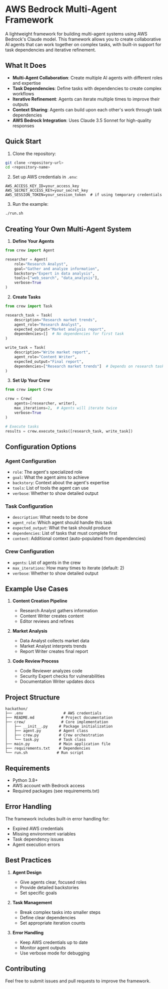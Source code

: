 # AWS Bedrock Multi-Agent Framework

A lightweight framework for building multi-agent systems using AWS Bedrock's Claude model. This framework allows you to create collaborative AI agents that can work together on complex tasks, with built-in support for task dependencies and iterative refinement.

## What It Does

- **Multi-Agent Collaboration**: Create multiple AI agents with different roles and expertise
- **Task Dependencies**: Define tasks with dependencies to create complex workflows
- **Iterative Refinement**: Agents can iterate multiple times to improve their outputs
- **Context Sharing**: Agents can build upon each other's work through task dependencies
- **AWS Bedrock Integration**: Uses Claude 3.5 Sonnet for high-quality responses

## Quick Start

1. Clone the repository:
```bash
git clone <repository-url>
cd <repository-name>
```

2. Set up AWS credentials in `.env`:
```
AWS_ACCESS_KEY_ID=your_access_key
AWS_SECRET_ACCESS_KEY=your_secret_key
AWS_SESSION_TOKEN=your_session_token  # if using temporary credentials
```

3. Run the example:
```bash
./run.sh
```

## Creating Your Own Multi-Agent System

1. **Define Your Agents**
```python
from crew import Agent

researcher = Agent(
    role="Research Analyst",
    goal="Gather and analyze information",
    backstory="Expert in data analysis",
    tools=["web_search", "data_analysis"],
    verbose=True
)
```

2. **Create Tasks**
```python
from crew import Task

research_task = Task(
    description="Research market trends",
    agent_role="Research Analyst",
    expected_output="Market analysis report",
    dependencies=[]  # No dependencies for first task
)

write_task = Task(
    description="Write market report",
    agent_role="Content Writer",
    expected_output="Final report",
    dependencies=["Research market trends"]  # Depends on research task
)
```

3. **Set Up Your Crew**
```python
from crew import Crew

crew = Crew(
    agents=[researcher, writer],
    max_iterations=2,  # Agents will iterate twice
    verbose=True
)

# Execute tasks
results = crew.execute_tasks([research_task, write_task])
```

## Configuration Options

### Agent Configuration
- `role`: The agent's specialized role
- `goal`: What the agent aims to achieve
- `backstory`: Context about the agent's expertise
- `tools`: List of tools the agent can use
- `verbose`: Whether to show detailed output

### Task Configuration
- `description`: What needs to be done
- `agent_role`: Which agent should handle this task
- `expected_output`: What the task should produce
- `dependencies`: List of tasks that must complete first
- `context`: Additional context (auto-populated from dependencies)

### Crew Configuration
- `agents`: List of agents in the crew
- `max_iterations`: How many times to iterate (default: 2)
- `verbose`: Whether to show detailed output

## Example Use Cases

1. **Content Creation Pipeline**
   - Research Analyst gathers information
   - Content Writer creates content
   - Editor reviews and refines

2. **Market Analysis**
   - Data Analyst collects market data
   - Market Analyst interprets trends
   - Report Writer creates final report

3. **Code Review Process**
   - Code Reviewer analyzes code
   - Security Expert checks for vulnerabilities
   - Documentation Writer updates docs

## Project Structure

```
hackathon/
├── .env                  # AWS credentials
├── README.md            # Project documentation
├── crew/                # Core implementation
│   ├── __init__.py     # Package initialization
│   ├── agent.py        # Agent class
│   ├── crew.py         # Crew orchestration
│   └── task.py         # Task class
├── main.py             # Main application file
├── requirements.txt    # Dependencies
└── run.sh             # Run script
```

## Requirements

- Python 3.8+
- AWS account with Bedrock access
- Required packages (see requirements.txt)

## Error Handling

The framework includes built-in error handling for:
- Expired AWS credentials
- Missing environment variables
- Task dependency issues
- Agent execution errors

## Best Practices

1. **Agent Design**
   - Give agents clear, focused roles
   - Provide detailed backstories
   - Set specific goals

2. **Task Management**
   - Break complex tasks into smaller steps
   - Define clear dependencies
   - Set appropriate iteration counts

3. **Error Handling**
   - Keep AWS credentials up to date
   - Monitor agent outputs
   - Use verbose mode for debugging

## Contributing

Feel free to submit issues and pull requests to improve the framework.
